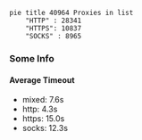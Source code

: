
```mermaid
pie title 40964 Proxies in list
    "HTTP" : 28341
    "HTTPS": 10837
    "SOCKS" : 8965
```

### Some Info
#### Average Timeout

- mixed: 7.6s
- http: 4.3s
- https: 15.0s
- socks: 12.3s
